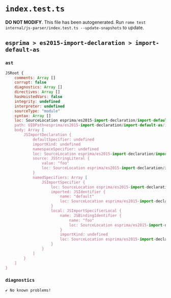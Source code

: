 # `index.test.ts`

**DO NOT MODIFY**. This file has been autogenerated. Run `rome test internal/js-parser/index.test.ts --update-snapshots` to update.

## `esprima > es2015-import-declaration > import-default-as`

### `ast`

```javascript
JSRoot {
	comments: Array []
	corrupt: false
	diagnostics: Array []
	directives: Array []
	hasHoistedVars: false
	integrity: undefined
	interpreter: undefined
	sourceType: "module"
	syntax: Array []
	loc: SourceLocation esprima/es2015-import-declaration/import-default-as/input.js 1:0-2:0
	path: UIDPath<esprima/es2015-import-declaration/import-default-as/input.js>
	body: Array [
		JSImportDeclaration {
			defaultSpecifier: undefined
			importKind: undefined
			namespaceSpecifier: undefined
			loc: SourceLocation esprima/es2015-import-declaration/import-default-as/input.js 1:0-1:35
			source: JSStringLiteral {
				value: "foo"
				loc: SourceLocation esprima/es2015-import-declaration/import-default-as/input.js 1:29-1:34
			}
			namedSpecifiers: Array [
				JSImportSpecifier {
					loc: SourceLocation esprima/es2015-import-declaration/import-default-as/input.js 1:8-1:22
					imported: JSIdentifier {
						name: "default"
						loc: SourceLocation esprima/es2015-import-declaration/import-default-as/input.js 1:8-1:15 (default)
					}
					local: JSImportSpecifierLocal {
						name: JSBindingIdentifier {
							name: "foo"
							loc: SourceLocation esprima/es2015-import-declaration/import-default-as/input.js 1:19-1:22 (foo)
						}
						importKind: undefined
						loc: SourceLocation esprima/es2015-import-declaration/import-default-as/input.js 1:8-1:22
					}
				}
			]
		}
	]
}
```

### `diagnostics`

```
✔ No known problems!

```

